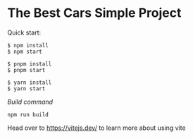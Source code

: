 # The Best Cars Simple Project

Quick start:

```
$ npm install
$ npm start
```

```
$ pnpm install
$ pnpm start
```

```
$ yarn install
$ yarn start
```

_Build command_

```
npm run build
```

Head over to https://vitejs.dev/ to learn more about using vite
